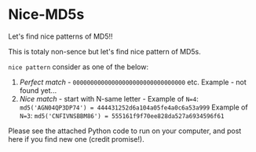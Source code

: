 # Nice-MD5s
Let's find nice patterns of MD5!!


This is totaly non-sence but let's find nice pattern of MD5s.

`nice pattern` consider as one of the below:
  1. *Perfect match* - `00000000000000000000000000000000` etc.
    Example - not found yet...
  2. *Nice match* - start with N-same letter - 
    Example of `N=4`:
    `md5('AGN04QP3DP74') = 444431252d6a104a05fe4a0c6a53a999`
    Example of `N=3`:
    `md5('CNFIVNSBBM86') = 555161f9f70ee828da527a6934596f61`
 
Please see the attached Python code to run on your computer, and post here if you find new one (credit promise!).
